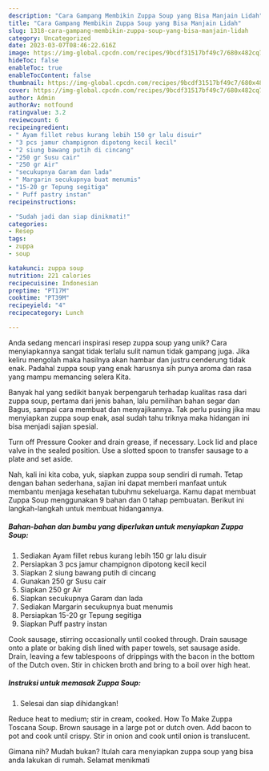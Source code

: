 ```yaml
---
description: "Cara Gampang Membikin Zuppa Soup yang Bisa Manjain Lidah"
title: "Cara Gampang Membikin Zuppa Soup yang Bisa Manjain Lidah"
slug: 1318-cara-gampang-membikin-zuppa-soup-yang-bisa-manjain-lidah
category: Uncategorized
date: 2023-03-07T08:46:22.616Z
image: https://img-global.cpcdn.com/recipes/9bcdf31517bf49c7/680x482cq70/zuppa-soup-foto-resep-utama.jpg
hideToc: false
enableToc: true
enableTocContent: false
thumbnail: https://img-global.cpcdn.com/recipes/9bcdf31517bf49c7/680x482cq70/zuppa-soup-foto-resep-utama.jpg
cover: https://img-global.cpcdn.com/recipes/9bcdf31517bf49c7/680x482cq70/zuppa-soup-foto-resep-utama.jpg
author: Admin
authorAv: notfound
ratingvalue: 3.2
reviewcount: 6
recipeingredient:
- " Ayam fillet rebus kurang lebih 150 gr lalu disuir"
- "3 pcs jamur champignon dipotong kecil kecil"
- "2 siung bawang putih di cincang"
- "250 gr Susu cair"
- "250 gr Air"
- "secukupnya Garam dan lada"
- " Margarin secukupnya buat menumis"
- "15-20 gr Tepung segitiga"
- " Puff pastry instan"
recipeinstructions:

- "Sudah jadi dan siap dinikmati!"
categories:
- Resep
tags:
- zuppa
- soup

katakunci: zuppa soup 
nutrition: 221 calories
recipecuisine: Indonesian
preptime: "PT17M"
cooktime: "PT39M"
recipeyield: "4"
recipecategory: Lunch

---
```





Anda sedang mencari inspirasi resep zuppa soup yang unik? Cara menyiapkannya sangat tidak terlalu sulit namun tidak gampang juga. Jika keliru mengolah maka hasilnya akan hambar dan justru cenderung tidak enak. Padahal zuppa soup yang enak harusnya sih punya aroma dan rasa yang mampu memancing selera Kita.





Banyak hal yang sedikit banyak berpengaruh terhadap kualitas rasa dari zuppa soup, pertama dari jenis bahan, lalu pemilihan bahan segar dan Bagus, sampai cara membuat dan menyajikannya. Tak perlu pusing jika mau menyiapkan zuppa soup enak,      asal sudah tahu triknya maka hidangan ini bisa menjadi sajian spesial.














Turn off Pressure Cooker and drain grease, if necessary. Lock lid and place valve in the sealed position. Use a slotted spoon to transfer sausage to a plate and set aside.






Nah, kali ini kita coba, yuk, siapkan zuppa soup sendiri di rumah. Tetap dengan bahan sederhana, sajian ini dapat memberi manfaat untuk membantu menjaga kesehatan tubuhmu sekeluarga. Kamu dapat membuat Zuppa Soup menggunakan 9 bahan dan 0 tahap pembuatan. Berikut ini langkah-langkah untuk membuat hidangannya.

<!--inarticleads1-->

##### Bahan-bahan dan bumbu yang diperlukan untuk menyiapkan Zuppa Soup:

1. Sediakan  Ayam fillet rebus kurang lebih 150 gr lalu disuir
1. Persiapkan 3 pcs jamur champignon dipotong kecil kecil
1. Siapkan 2 siung bawang putih di cincang
1. Gunakan 250 gr Susu cair
1. Siapkan 250 gr Air
1. Siapkan secukupnya Garam dan lada
1. Sediakan  Margarin secukupnya buat menumis
1. Persiapkan 15-20 gr Tepung segitiga
1. Siapkan  Puff pastry instan


Cook sausage, stirring occasionally until cooked through. Drain sausage onto a plate or baking dish lined with paper towels, set sausage aside. Drain, leaving a few tablespoons of drippings with the bacon in the bottom of the Dutch oven. Stir in chicken broth and bring to a boil over high heat. 

<!--inarticleads2-->

##### Instruksi untuk memasak Zuppa Soup:


1. Selesai dan siap dihidangkan!

Reduce heat to medium; stir in cream, cooked. How To Make Zuppa Toscana Soup. Brown sausage in a large pot or dutch oven. Add bacon to pot and cook until crispy. Stir in onion and cook until onion is translucent. 

Gimana nih? Mudah bukan? Itulah cara menyiapkan zuppa soup yang bisa anda lakukan di rumah. Selamat menikmati
